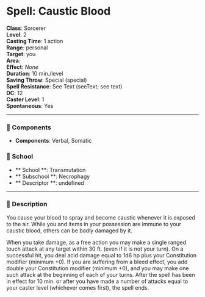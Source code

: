 
# Spell: Caustic Blood
**Class**: Sorcerer  
**Level**: 2  
**Casting Time**: 1 action  
**Range**: personal  
**Target**: you  
**Area**:   
**Effect**: _None_  
**Duration**: 10 min./level  
**Saving Throw**: Special (special)  
**Spell Resistance**: See Text (seeText; see text)  
**DC**: 12  
**Caster Level**: 1  
**Spontaneous**: Yes

---

### 🔮 Components
- **Components**: Verbal, Somatic

### 🏫 School
- ** School **: Transmutation
- ** Subschool **: Necrophagy
- ** Descriptor **: undefined
---

### 📜 Description
You cause your blood to spray and become caustic whenever it is exposed to the air. While you and items in your possession are immune to your caustic blood, others can be badly damaged by it.

When you take damage, as a free action you may make a single ranged touch attack at any target within 30 ft. (even if it is not your turn). On a successful hit, you deal acid damage equal to 1d6 hp plus your Constitution modifier (minimum +0). If you are suffering from a bleed effect, you add double your Constitution modifier (minimum +0), and you may make one such attack at the beginning of each of your turns. After the spell has been in effect for 10 min. or after you have made a number of attacks equal to your caster level (whichever comes first), the spell ends.
